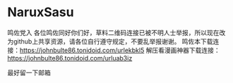 # NaruxSasu
鸣佐党入
各位鸣佐同好你们好，草料二维码连接已被不明人士举报，所以现在改为github上共享资源，请各位自行遵守规定，不要乱举报谢谢。
鸣佐本下载连接：https://johnbulte86.tonidoid.com/urlekbkl5
解压看漫画神器下载连接：https://johnbulte86.tonidoid.com/urluab3iz



最好留一下邮箱

